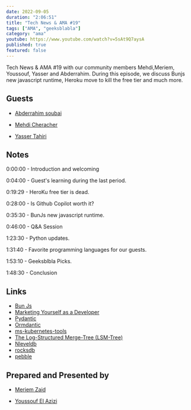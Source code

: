```yaml
---
date: 2022-09-05
duration: "2:06:51"
title: "Tech News & AMA #19"
tags: ["AMA", "geeksblabla"]
category: "ama"
youtube: https://www.youtube.com/watch?v=5sAt9Q7aysA
published: true
featured: false
---
```


Tech News & AMA #19 with our community members Mehdi,Meriem, Youssouf, Yasser and Abderrahim. During this episode, we discuss Bunjs new javascript runtime, Heroku move to kill the free tier and much more.

## Guests

- [Abderrahim soubai](https://twitter.com/soub4i)

- [Mehdi Cheracher](https://twitter.com/Mehdi_Cheracher)

- [Yasser Tahiri](https://www.yezz.me/)

## Notes

0:00:00 - Introduction and welcoming

0:04:00 - Guest's learning during the last period.

0:19:29 - HeroKu free tier is dead.

0:28:00 - Is Github Copilot worth it?

0:35:30 - BunJs new javascript runtime.

0:46:00 - Q&A Session

1:23:30 - Python updates.

1:31:40 - Favorite programming languages for our guests.

1:53:10 - Geeksblbla Picks.

1:48:30 - Conclusion

## Links

- [Bun Js](https://bun.sh/)
- [Marketing Yourself as a Developer](https://geeksblabla.community/blablas/marketing-yourself-as-a-developer)
- [Pydantic](https://github.com/pydantic/pydantic)
- [Ormdantic](https://github.com/yezz123/ormdantic)
- [ms-kubernetes-tools](https://marketplace.visualstudio.com/items?itemName=ms-kubernetes-tools.vscode-kubernetes-tools)
- [The Log-Structured Merge-Tree (LSM-Tree)](https://www.cs.umb.edu/~poneil/lsmtree.pdf)
- [Nleveldb](https://github.com/google/leveldb)
- [rocksdb](https://github.com/facebook/rocksdb)
- [pebble](https://github.com/cockroachdb/pebble)

## Prepared and Presented by

- [Meriem Zaid](https://twitter.com/_iMeriem)

- [Youssouf El Azizi](https://elazizi.com)
